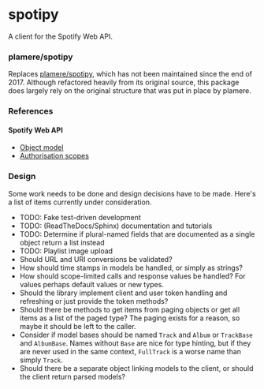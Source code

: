 # spotipy
A client for the Spotify Web API.

### plamere/spotipy
Replaces [plamere/spotipy](https://github.com/plamere/spotipy), which has not been maintained since the end of 2017.
Although refactored heavily from its original source, this package does largely rely on the original structure that
was put in place by plamere.

### References
#### Spotify Web API
- [Object model](https://developer.spotify.com/documentation/web-api/reference/object-model/)
- [Authorisation scopes](https://developer.spotify.com/documentation/general/guides/scopes/)

### Design
Some work needs to be done and design decisions have to be made.
Here's a list of items currently under consideration.

- TODO: Fake test-driven development
- TODO: (ReadTheDocs/Sphinx) documentation and tutorials
- TODO: Determine if plural-named fields that are documented as a single object return a list instead
- TODO: Playlist image upload
- Should URL and URI conversions be validated?
- How should time stamps in models be handled, or simply as strings?
- How should scope-limited calls and response values be handled? For values perhaps default values or new types.
- Should the library implement client and user token handling and refreshing or just provide the token methods?
- Should there be methods to get items from paging objects or get all items as a list of the paged type?
The paging exists for a reason, so maybe it should be left to the caller.
- Consider if model bases should be named `Track` and `Album` or `TrackBase` and `AlbumBase`.
Names without `Base` are nice for type hinting, but if they are never used in the same context,
`FullTrack` is a worse name than simply `Track`.
- Should there be a separate object linking models to the client, or should the client return parsed models?
